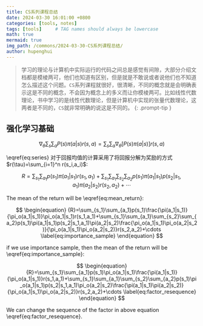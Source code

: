 ```yaml
---
title: CS系列课程总结
date: 2024-03-30 16:01:00 +0800
categories: [tools, notes]
tags: [tools]     # TAG names should always be lowercase
math: true
mermaid: true
img_path: /commons/2024-03-30-CS系列课程总结/
author: hupenghui
---
```


<!-- markdownlint-capture -->
<!-- markdownlint-disable -->
> 学习的理论与计算机中实际运行的代码之间总是感觉有间隙，大部分介绍文档都是模棱两可，他们也知道有区别，但是就是不敢说或者说他们也不知道怎么描述这个问题。`CS`系列课程就很好，很清晰，不同的概念就是会明确表示这是不同的概念，不会因为概念上的多义而让你模棱两可。比如线性代数理论，书中学习的是线性代数理论，但是计算机中实现的张量代数理论，这两者是不同的，`CS`就非常明确的说这是不同的。
{: .prompt-tip }
<!-- markdownlint-restore -->

## 强化学习基础

$$
\begin{equation}
  \nabla_{\theta}\sum_{s}\sum_{a}P(s)\pi(a|s)r(s,a)=\sum_{s}\sum_{a}\nabla_{\theta}[P(s)\pi(a|s)]r(s,a)
  \label{eq:series}
\end{equation}
$$

\eqref{eq:series} 对于回报均值的计算采用了将回报分解为奖励的方式 $r(\tau)=\sum_{i=1}^n r(s_i,a_i)$:

$$
\begin{equation}
  {R}=\sum_{s_1}\sum_{a_1}p(s_1)\pi(a_1|s_1)r(s_1,a_1)+\sum_{s_1}\sum_{a_1}\sum_{s_2}\sum_{a_2}p(s_1)\pi(a_1|s_1)p(s_2|s_1,a_1)\pi(a_2|s_2)r(s_2,a_2)+\cdots
  \label{eq:mean_return}
\end{equation}
$$

The mean of the return will be \eqref{eq:mean_return}:

$$
\begin{equation}
  {R}=\sum_{s_1}\sum_{a_1}p(s_1)\frac{\pi(a_1|s_1)}{\pi_o(a_1|s_1)}\pi_o(a_1|s_1)r(s_1,a_1)+\sum_{s_1}\sum_{a_1}\sum_{s_2}\sum_{a_2}p(s_1)\pi(a_1|s_1)p(s_2|s_1,a_1)\pi(a_2|s_2)\frac{\pi_o(a_1|s_1)\pi_o(a_2|s_2)}{\pi_o(a_1|s_1)\pi_o(a_2|s_2)}r(s_2,a_2)+\cdots
  \label{eq:importance_sample}
\end{equation}
$$

if we use importance sample, then the mean of the return will be \eqref{eq:importance_sample}:

$$
\begin{equation}
  {R}=\sum_{s_1}\sum_{a_1}p(s_1)\pi_o(a_1|s_1)\frac{\pi(a_1|s_1)}{\pi_o(a_1|s_1)}r(s_1,a_1)+\sum_{s_1}\sum_{a_1}\sum_{s_2}\sum_{a_2}p(s_1)\pi_o(a_1|s_1)p(s_2|s_1,a_1)\pi_o(a_2|s_2)\frac{\pi(a_1|s_1)\pi(a_2|s_2)}{\pi_o(a_1|s_1)\pi_o(a_2|s_2)}r(s_2,a_2)+\cdots
  \label{eq:factor_resequence}
\end{equation}
$$

We can change the sequence of the factor in above equation \eqref{eq:factor_resequence}.
